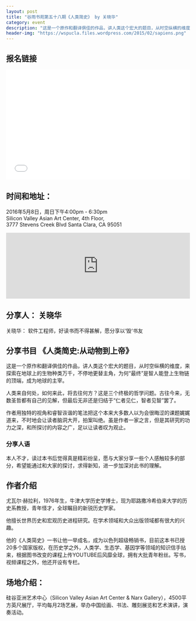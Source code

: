 ```yaml
---
layout: post
title: "谷雨书苑第五十八期《人类简史》 by 关晓华"
category: event
description: "这是一个原作和翻译俱佳的作品，讲人类这个宏大的题目，从时空纵横的维度，来探索在地球上的生物种类万千，不停地更替主角，为何“最终”是智人能登上生物链的顶端，成为地球的主宰。"
header-img: "https://wspucla.files.wordpress.com/2015/02/sapiens.png"
---
```


## 报名链接
<div style="width:100%; text-align:left;" ><iframe  src="//eventbrite.com/tickets-external?eid=24478085613&ref=etckt" frameborder="0" height="300" width="100%" vspace="0" hspace="0" marginheight="5" marginwidth="5" scrolling="auto" allowtransparency="true"></iframe></div>

## 时间和地址：

2016年5月8日，周日下午4:00pm - 6:30pm  
Silicon Valley Asian Art Center, 4th Floor,  
3777 Stevens Creek Blvd Santa Clara, CA 95051


<iframe width="100%" height="180" frameborder="0" style="border:0"
src="https://www.google.com/maps/embed/v1/place?q=3777%20Stevens%20Creek%20Blvd%20Santa%20Clara%2C%20CA%2095054&key=AIzaSyBU8Fpde0IWAvSPYuvrpcjOHm_8scuCusk" allowfullscreen></iframe>

## 分享人： 关晓华

关晓华： 软件工程师，好读书而不得甚解，愿分享以‘毁‘书友

## 分享书目 《人类简史:从动物到上帝》

这是一个原作和翻译俱佳的作品，讲人类这个宏大的题目，从时空纵横的维度，来探索在地球上的生物种类万千，不停地更替主角，为何“最终”是智人能登上生物链的顶端，成为地球的主宰。

人类来自何处，如何来此，将去往何方？这是三个终极的哲学问题。古往今来，无数圣哲都有自己的见解，但最后无非还是归结于“仁者见仁，智者见智”罢了。

作者用独特的视角和睿智诙谐的笔法把这个本来大多数人以为会很晦涩的课题娓娓道来，不时地会让读者脑洞大开，拍案叫绝。虽是作者一家之言，但是其研究的功力之深，和所探讨的内容之广，足以让读者叹为观止。

### 分享人语

本人不才，读过本书后觉得真是精彩纷呈，愿与大家分享一些个人感触较多的部分，希望能通过和大家的探讨，求得新知，进一步加深对此书的理解。

## 作者介绍

尤瓦尔·赫拉利，1976年生，牛津大学历史学博士，现为耶路撒冷希伯来大学的历史系教授，青年怪才，全球瞩目的新锐历史学家。

他擅长世界历史和宏观历史进程研究。在学术领域和大众出版领域都有很大的兴趣。

他的《人类简史》一书让他一举成名，成为以色列超级畅销书，目前这本书已授20多个国家版权，在历史学之外，人类学、生态学、基因学等领域的知识信手拈来，根据图书改变的课程上传YOUTUBE后风靡全球，拥有大批青年粉丝。写书，视频课程之外，他还开设有专栏。

##  场地介绍：
硅谷亚洲艺术中心（Silicon Valley Asian Art Center & Narx Gallery），4500平方英尺展厅，平均每月2场艺展，举办中国绘画、书法、雕刻展览和艺术演讲，演奏活动。
